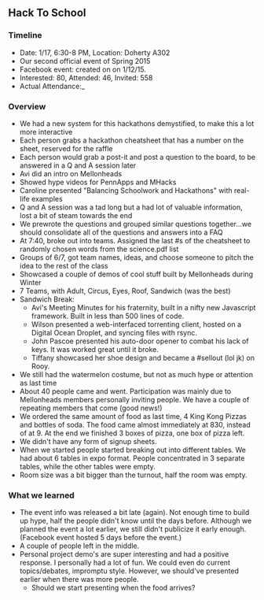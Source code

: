 ## Hack To School
### Timeline
- Date: 1/17, 6:30-8 PM, Location: Doherty A302
- Our second official event of Spring 2015
- Facebook event: created on on 1/12/15. 
- Interested: 80, Attended: 46, Invited: 558
- Actual Attendance:_

### Overview
- We had a new system for this hackathons demystified, to make this a lot more interactive
- Each person grabs a hackathon cheatsheet that has a number on the sheet, reserved for the raffle
- Each person would grab a post-it and post a question to the board, to be answered in a Q and A session later
- Avi did an intro on Mellonheads
- Showed hype videos for PennApps and MHacks
- Caroline presented "Balancing Schoolwork and Hackathons" with real-life examples
- Q and A session was a tad long but a had lot of valuable information, lost a bit of steam towards the end
- We prewrote the questions and grouped similar questions together...we should consolidate all of the questions and answers into a FAQ
- At 7:40, broke out into teams. Assigned the last #s of the cheatsheet to randomly chosen words from the science.pdf list
- Groups of 6/7, got team names, ideas, and choose someone to pitch the idea to the rest of the class
- Showcased a couple of demos of cool stuff built by Mellonheads during Winter
- 7 Teams, with Adult, Circus, Eyes, Roof, Sandwich (was the best)
- Sandwich 
Break:
	- Avi's Meeting Minutes for his fraternity, built in a nifty new Javascript framework. Built in less than 500 lines of code.
    - Wilson presented a web-interfaced torrenting client, hosted on a Digital Ocean Droplet, and syncing files with rsync.
    - John Pascoe presented his auto-door opener to combat his lack of keys. It was worked great until it broke.
    - Tiffany showcased her shoe design and became a #sellout (lol jk) on Rooy.
- We still had the watermelon costume, but not as much hype or attention as last time
- About 40 people came and went. Participation was mainly due to Mellonheads members personally inviting people. We have a couple of repeating members that come (good news!)
- We ordered the same amount of food as last time, 4 King Kong Pizzas and bottles of soda. The food came almost immediately at 830, instead of at 9. At the end we finished 3 boxes of pizza, one box of pizza left.
- We didn't have any form of signup sheets.
- When we started people started breaking out into different tables. We had about 6 tables in expo format. People concentrated in 3 separate tables, while the other tables were empty.
- Room size was a bit bigger than the turnout, half the room was empty.
    
### What we learned
- The event info was released a bit late (again). Not enough time to build up hype, half the people didn't know until the days before. Although we planned the event a lot earlier, we still didn't publicize it early enough. (Facebook event hosted 5 days before the event.)
- A couple of people left in the middle. 
- Personal project demo's are super interesting and had a positive response. I personally had a lot of fun. We could even do current topics/debates, impromptu style. However, we should've presented earlier when there was more people.
	- Should we start presenting when the food arrives?

